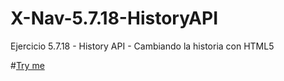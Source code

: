 # X-Nav-5.7.18-HistoryAPI
Ejercicio 5.7.18 - History API - Cambiando la historia con HTML5

#[Try me]( https://arturo-rb.github.io/X-Nav-5.7.18-HistoryAPI/biblio.html)
